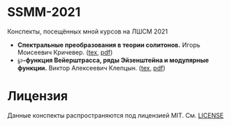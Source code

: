 # SSMM-2021
Конспекты, посещённых мной курсов на ЛШСМ 2021
- **Спектральные преобразования в теории солитонов.** Игорь Моисеевич Кричевер. ([tex](spectral-transformations-in-soliton-theory.tex), [pdf](spectral-transformations-in-soliton-theory.pdf))
- **℘-функция Вейерштрасса, ряды Эйзенштейна и модулярные функции.** Виктор Алексеевич Клепцын. ([tex](modular-functions.tex), [pdf](modular-functions.tex))

# Лицензия
Данные конспекты распространяются под лицензией MIT. См. [LICENSE](LICENSE)